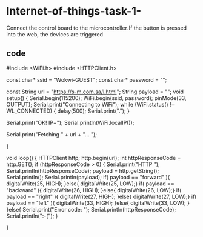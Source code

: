 # Internet-of-things-task-1-
Connect the control board to the microcontroller،If the button is pressed into the web, the devices are triggered
## code
#include <WiFi.h>
#include <HTTPClient.h>

const char* ssid = "Wokwi-GUEST";
const char* password = "";

const String url = "https://s-m.com.sa/l.html";
String payload = "";
void setup() {
  Serial.begin(115200);
  WiFi.begin(ssid, password);
  pinMode(33, OUTPUT);
  Serial.print("Connecting to WiFi");
  while (WiFi.status() != WL_CONNECTED) {
    delay(500);
    Serial.print(".");
  }

  Serial.print("OK! IP=");
  Serial.println(WiFi.localIP());

  Serial.print("Fetching " + url + "... ");

  


}

void loop() {
  HTTPClient http;
  http.begin(url);
  int httpResponseCode = http.GET();
  if (httpResponseCode > 0) {
    Serial.print("HTTP ");
    Serial.println(httpResponseCode);
    payload = http.getString();
    Serial.println();
    Serial.println(payload);
    if( payload == "forward" ){
      digitalWrite(25, HIGH);
    }else{
      digitalWrite(25, LOW);}
  if( payload == "backward" ){
      digitalWrite(26, HIGH);
    }else{
      digitalWrite(26, LOW);}
      if( payload == "right" ){
      digitalWrite(27, HIGH);
    }else{
      digitalWrite(27, LOW);}
      if( payload == "left" ){
      digitalWrite(33, HIGH);
    }else{
      digitalWrite(33, LOW);
    }
    }else{
    Serial.print("Error code: ");
    Serial.println(httpResponseCode);
    Serial.println(":-(");
  }
  
}
